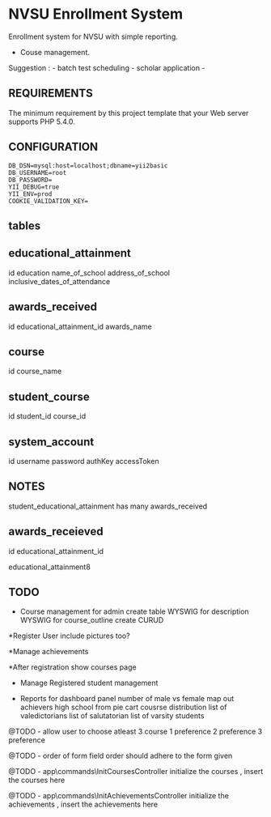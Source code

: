 NVSU Enrollment System
============================

Enrollment system for NVSU with simple reporting. 
* Couse management.


Suggestion : 
      - batch test scheduling
      - scholar application
      - 




REQUIREMENTS
------------

The minimum requirement by this project template that your Web server supports PHP 5.4.0.




CONFIGURATION
------------
```
DB_DSN=mysql:host=localhost;dbname=yii2basic
DB_USERNAME=root
DB_PASSWORD=
YII_DEBUG=true
YII_ENV=prod
COOKIE_VALIDATION_KEY=
```






tables
---------


educational_attainment
---------
id
education
name_of_school
address_of_school
inclusive_dates_of_attendance


awards_received
---------
id
educational_attainment_id
awards_name

course
---------
id
course_name


student_course
---------
id
student_id
course_id


system_account
---------
id
username
password
authKey
accessToken




NOTES
------------

student_educational_attainment
has many awards_received



awards_receieved
--
id
educational_attainment_id


educational_attainment8


TODO
------------

* Course management for admin
	create table 
		WYSWIG for description
		WYSWIG for course_outline
	create CURUD

*Register User
	include pictures too?

*Manage achievements

*After registration show 
courses page

* Manage Registered student management


* Reports for dashboard panel
	number of male vs female
	map out achievers
	high school from pie cart
	cousrse distribution
	list of valedictorians
	list of salutatorian
	list of varsity students

@TODO - allow user to choose atleast 3 course 
1 preference
2 preference
3 preference


@TODO - order of form field
order should adhere to the form 
given


@TODO - app\commands\InitCoursesController
initialize the courses  , 
insert the courses here


@TODO - app\commands\InitAchievementsController
initialize the achievements  , 
insert the achievements here
